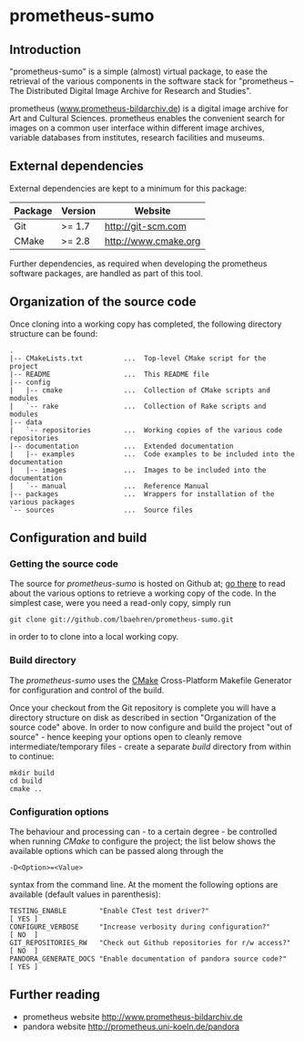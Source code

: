 # prometheus-sumo


## Introduction

"prometheus-sumo" is a simple (almost) virtual package, to ease the retrieval of
the various components in the software stack for "prometheus – The Distributed
Digital Image Archive for Research and Studies".

prometheus (www.prometheus-bildarchiv.de) is a digital image archive for Art and
Cultural Sciences. prometheus enables the convenient search for images on a
common user interface within different image archives, variable databases from
institutes, research facilities and museums.


## External dependencies

External dependencies are kept to a minimum for this package:

| Package | Version | Website              |
|---------|---------|----------------------|
| Git     | >= 1.7  | http://git-scm.com   |
| CMake   | >= 2.8  | http://www.cmake.org |

Further dependencies, as required when developing the prometheus software
packages, are handled as part of this tool.


## Organization of the source code

Once cloning into a working copy has completed, the following directory structure
can be found:

    .
    |-- CMakeLists.txt          ...  Top-level CMake script for the project
    |-- README                  ...  This README file
    |-- config
    |   |-- cmake               ...  Collection of CMake scripts and modules
    |   `-- rake                ...  Collection of Rake scripts and modules
    |-- data
    |   `-- repositories        ...  Working copies of the various code repositories
    |-- documentation           ...  Extended documentation
    |   |-- examples            ...  Code examples to be included into the documentation
    |   |-- images              ...  Images to be included into the documentation
    |   `-- manual              ...  Reference Manual
    |-- packages                ...  Wrappers for installation of the various packages
    `-- sources                 ...  Source files

## Configuration and build

### Getting the source code

The source for _prometheus-sumo_ is hosted on Github at;
[go there](https://github.com/lbaehren/prometheus-sumo) to read about the various
options to retrieve a working copy of the code. In the simplest case, were you
need a read-only copy, simply run

    git clone git://github.com/lbaehren/prometheus-sumo.git

in order to to clone into a local working copy.

### Build directory

The _prometheus-sumo_ uses the [CMake](http://www.cmake.org) Cross-Platform
Makefile Generator for configuration and control of the build.

Once your checkout from the Git repository is complete you will have a directory
structure on disk as described in section "Organization of the source code"
above. In order to now configure and build the project "out of source" - hence
keeping your options open to cleanly remove intermediate/temporary files - create
a separate *build* directory from within to continue:

    mkdir build
    cd build
    cmake ..

### Configuration options

The behaviour and processing can - to a certain degree - be controlled when
running _CMake_ to configure the project; the list below
shows the available options which can be passed along through the

    -D<Option>=<Value>

syntax from the command line. At the moment the following options are available
(default values in parenthesis):

    TESTING_ENABLE        "Enable CTest test driver?"                     [ YES ]
    CONFIGURE_VERBOSE     "Increase verbosity during configuration?"      [ NO  ]
    GIT_REPOSITORIES_RW   "Check out Github repositories for r/w access?" [ NO  ]
    PANDORA_GENERATE_DOCS "Enable documentation of pandora source code?"  [ YES ]

## Further reading

* prometheus website <http://www.prometheus-bildarchiv.de>
* pandora website <http://prometheus.uni-koeln.de/pandora>

